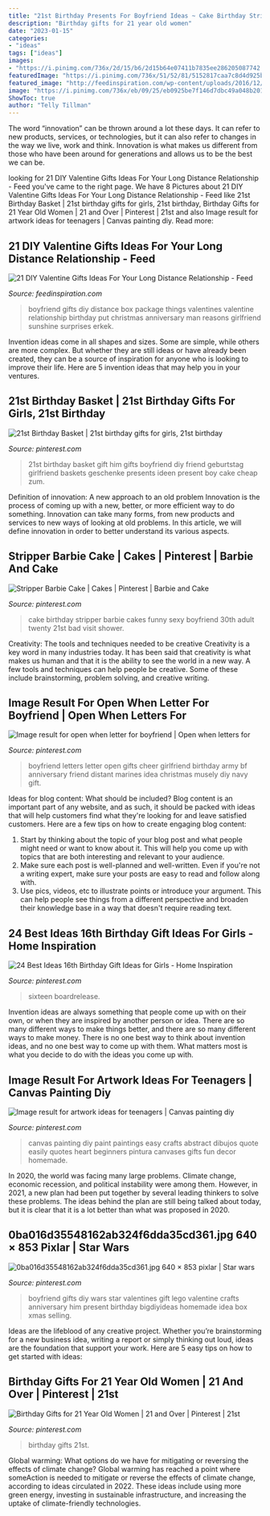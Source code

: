 ```yaml
---
title: "21st Birthday Presents For Boyfriend Ideas ~ Cake Birthday Stripper Barbie Cakes Funny Sexy Boyfriend 30th Adult Twenty 21st Bad Visit Shower"
description: "Birthday gifts for 21 year old women"
date: "2023-01-15"
categories:
- "ideas"
tags: ["ideas"]
images:
- "https://i.pinimg.com/736x/2d/15/b6/2d15b64e07411b7835ee286205087742.jpg"
featuredImage: "https://i.pinimg.com/736x/51/52/81/5152817caa7c8d4d925bf5a9427e2f70--birthday-basket-st-birthday-gifts.jpg?b=t"
featured_image: "http://feedinspiration.com/wp-content/uploads/2016/12/Long-Distance-Boyfriend-Gifts.jpg"
image: "https://i.pinimg.com/736x/eb/09/25/eb0925be7f146d7dbc49a048b201f67b--st-birthday-basket-boy-st-birthday-gift.jpg"
ShowToc: true
author: "Telly Tillman"
---
```



The word “innovation” can be thrown around a lot these days. It can refer to new products, services, or technologies, but it can also refer to changes in the way we live, work and think. Innovation is what makes us different from those who have been around for generations and allows us to be the best we can be.

	

		
looking for 21 DIY Valentine Gifts Ideas For Your Long Distance Relationship - Feed you've came to the right page. We have 8 Pictures about 21 DIY Valentine Gifts Ideas For Your Long Distance Relationship - Feed like 21st Birthday Basket | 21st birthday gifts for girls, 21st birthday, Birthday Gifts for 21 Year Old Women | 21 and Over | Pinterest | 21st and also Image result for artwork ideas for teenagers | Canvas painting diy. Read more:
		
    
## 21 DIY Valentine Gifts Ideas For Your Long Distance Relationship - Feed

<img loading=lazy src="http://feedinspiration.com/wp-content/uploads/2016/12/Long-Distance-Boyfriend-Gifts.jpg" onerror="this.onerror=null;this.src='https://tse1.mm.bing.net/th?id=OIP.RKVqmqdzYINvoh815rt4dAHaJ_&amp;pid=15.1';" alt="21 DIY Valentine Gifts Ideas For Your Long Distance Relationship - Feed">

_Source: feedinspiration.com_

>boyfriend gifts diy distance box package things valentines valentine relationship birthday put christmas anniversary man reasons girlfriend sunshine surprises erkek. 

	

Invention ideas come in all shapes and sizes. Some are simple, while others are more complex. But whether they are still ideas or have already been created, they can be a source of inspiration for anyone who is looking to improve their life. Here are 5 invention ideas that may help you in your ventures.

    
## 21st Birthday Basket | 21st Birthday Gifts For Girls, 21st Birthday

<img loading=lazy src="https://i.pinimg.com/736x/eb/09/25/eb0925be7f146d7dbc49a048b201f67b--st-birthday-basket-boy-st-birthday-gift.jpg" onerror="this.onerror=null;this.src='https://tse4.mm.bing.net/th?id=OIP.etjduVcONF9yIDI3K2QZSAHaNK&amp;pid=15.1';" alt="21st Birthday Basket | 21st birthday gifts for girls, 21st birthday">

_Source: pinterest.com_

>21st birthday basket gift him gifts boyfriend diy friend geburtstag girlfriend baskets geschenke presents ideen present boy cake cheap zum. 

	

Definition of innovation: A new approach to an old problem
Innovation is the process of coming up with a new, better, or more efficient way to do something. Innovation can take many forms, from new products and services to new ways of looking at old problems. In this article, we will define innovation in order to better understand its various aspects.

    
## Stripper Barbie Cake | Cakes | Pinterest | Barbie And Cake

<img loading=lazy src="https://s-media-cache-ak0.pinimg.com/736x/5a/42/d5/5a42d5c1a18cfeab8b9994c3b3f3c200--twenty-first-birthday-st-birthday.jpg" onerror="this.onerror=null;this.src='https://tse1.mm.bing.net/th?id=OIP.pbDiyHDgctpUEg2FzaOL-wHaJ3&amp;pid=15.1';" alt="Stripper Barbie Cake | Cakes | Pinterest | Barbie and Cake">

_Source: pinterest.com_

>cake birthday stripper barbie cakes funny sexy boyfriend 30th adult twenty 21st bad visit shower. 

	

Creativity: The tools and techniques needed to be creative
Creativity is a key word in many industries today. It has been said that creativity is what makes us human and that it is the ability to see the world in a new way. A few tools and techniques can help people be creative. Some of these include brainstorming, problem solving, and creative writing.

    
## Image Result For Open When Letter For Boyfriend | Open When Letters For

<img loading=lazy src="https://i.pinimg.com/736x/2d/15/b6/2d15b64e07411b7835ee286205087742.jpg" onerror="this.onerror=null;this.src='https://tse4.mm.bing.net/th?id=OIP.VSn3EnYH-7CWxzHuxzrdEgHaJ3&amp;pid=15.1';" alt="Image result for open when letter for boyfriend | Open when letters for">

_Source: pinterest.com_

>boyfriend letters letter open gifts cheer girlfriend birthday army bf anniversary friend distant marines idea christmas musely diy navy gift. 

	

Ideas for blog content: What should be included?
Blog content is an important part of any website, and as such, it should be packed with ideas that will help customers find what they're looking for and leave satisfied customers. Here are a few tips on how to create engaging blog content:
1. Start by thinking about the topic of your blog post and what people might need or want to know about it. This will help you come up with topics that are both interesting and relevant to your audience. 
2. Make sure each post is well-planned and well-written. Even if you're not a writing expert, make sure your posts are easy to read and follow along with. 
3. Use pics, videos, etc to illustrate points or introduce your argument. This can help people see things from a different perspective and broaden their knowledge base in a way that doesn't require reading text. 

    
## 24 Best Ideas 16th Birthday Gift Ideas For Girls - Home Inspiration

<img loading=lazy src="https://i.pinimg.com/736x/fc/9c/78/fc9c783a6537cbfa269ed357622a95ba.jpg" onerror="this.onerror=null;this.src='https://tse1.mm.bing.net/th?id=OIP.shzpjh0QzoyJS11A1bs3CwHaJ4&amp;pid=15.1';" alt="24 Best Ideas 16th Birthday Gift Ideas for Girls - Home Inspiration">

_Source: pinterest.com_

>sixteen boardrelease. 

	

Invention ideas are always something that people come up with on their own, or when they are inspired by another person or idea. There are so many different ways to make things better, and there are so many different ways to make money. There is no one best way to think about invention ideas, and no one best way to come up with them. What matters most is what you decide to do with the ideas you come up with.

    
## Image Result For Artwork Ideas For Teenagers | Canvas Painting Diy

<img loading=lazy src="https://i.pinimg.com/736x/27/73/ee/2773ee6c007c1a1f535145674e27f202--canvas-paintings-i-love-you.jpg" onerror="this.onerror=null;this.src='https://tse3.mm.bing.net/th?id=OIP.Ox9pdkvm9DKuGAABjqJEXgHaJ3&amp;pid=15.1';" alt="Image result for artwork ideas for teenagers | Canvas painting diy">

_Source: pinterest.com_

>canvas painting diy paint paintings easy crafts abstract dibujos quote easily quotes heart beginners pintura canvases gifts fun decor homemade. 

	

In 2020, the world was facing many large problems. Climate change, economic recession, and political instability were among them. However, in 2021, a new plan had been put together by several leading thinkers to solve these problems. The ideas behind the plan are still being talked about today, but it is clear that it is a lot better than what was proposed in 2020.

    
## 0ba016d35548162ab324f6dda35cd361.jpg 640 × 853 Pixlar | Star Wars

<img loading=lazy src="https://i.pinimg.com/736x/2e/08/f7/2e08f77a8ea8b6e33c892e33c4f3888b--nerdy-gifts-for-boyfriend-boyfriend-present-ideas.jpg" onerror="this.onerror=null;this.src='https://tse2.mm.bing.net/th?id=OIP.AMll8F2aBx2f8bNWsb9VXwHaJ3&amp;pid=15.1';" alt="0ba016d35548162ab324f6dda35cd361.jpg 640 × 853 pixlar | Star wars">

_Source: pinterest.com_

>boyfriend gifts diy wars star valentines gift lego valentine crafts anniversary him present birthday bigdiyideas homemade idea box xmas selling. 

	

Ideas are the lifeblood of any creative project. Whether you’re brainstorming for a new business idea, writing a report or simply thinking out loud, ideas are the foundation that support your work. Here are 5 easy tips on how to get started with ideas: 

    
## Birthday Gifts For 21 Year Old Women | 21 And Over | Pinterest | 21st

<img loading=lazy src="https://i.pinimg.com/736x/51/52/81/5152817caa7c8d4d925bf5a9427e2f70--birthday-basket-st-birthday-gifts.jpg?b=t" onerror="this.onerror=null;this.src='https://tse1.mm.bing.net/th?id=OIP.iT6TZTpe6UDXW23Kt9YgYwHaJ4&amp;pid=15.1';" alt="Birthday Gifts for 21 Year Old Women | 21 and Over | Pinterest | 21st">

_Source: pinterest.com_

>birthday gifts 21st. 

	

Global warming: What options do we have for mitigating or reversing the effects of climate change?
Global warming has reached a point where someAction is needed to mitigate or reverse the effects of climate change, according to ideas circulated in 2022. These ideas include using more green energy, investing in sustainable infrastructure, and increasing the uptake of climate-friendly technologies.

